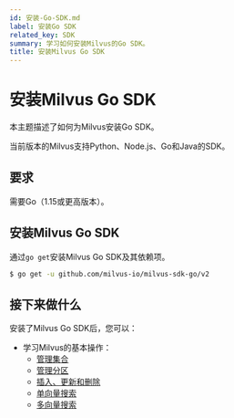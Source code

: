```yaml
---
id: 安装-Go-SDK.md
label: 安装Go SDK
related_key: SDK
summary: 学习如何安装Milvus的Go SDK。
title: 安装Milvus Go SDK
---
```


# 安装Milvus Go SDK

本主题描述了如何为Milvus安装Go SDK。

当前版本的Milvus支持Python、Node.js、Go和Java的SDK。

## 要求

需要Go（1.15或更高版本）。

## 安装Milvus Go SDK

通过`go get`安装Milvus Go SDK及其依赖项。

```bash
$ go get -u github.com/milvus-io/milvus-sdk-go/v2
```

## 接下来做什么

安装了Milvus Go SDK后，您可以：

- 学习Milvus的基本操作：
  - [管理集合](manage-collections.md)
  - [管理分区](manage-partitions.md)
  - [插入、更新和删除](insert-update-delete.md)
  - [单向量搜索](single-vector-search.md)
  - [多向量搜索](multi-vector-search.md)